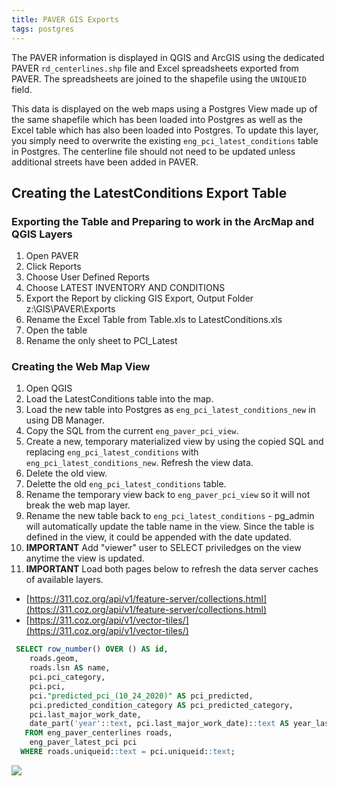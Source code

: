 ```yaml
---
title: PAVER GIS Exports
tags: postgres
---
```


The PAVER information is displayed in QGIS and ArcGIS using the dedicated PAVER ``rd_centerlines.shp`` file and Excel spreadsheets exported from PAVER. The spreadsheets are joined to the shapefile using the ``UNIQUEID`` field.

This data is displayed on the web maps using a Postgres View made up of the same shapefile which has been loaded into Postgres as well as the Excel table which has also been loaded into Postgres. To update this layer, you simply need to overwrite the existing ``eng_pci_latest_conditions`` table in Postgres. The centerline file should not need to be updated unless additional streets have been added in PAVER.

## Creating the LatestConditions Export Table

### Exporting the Table and Preparing to work in the ArcMap and QGIS Layers
1. Open PAVER
2. Click Reports
3. Choose User Defined Reports
4. Choose LATEST INVENTORY AND CONDITIONS
5. Export the Report by clicking GIS Export, Output Folder z:\GIS\PAVER\Exports
6. Rename the Excel Table from Table.xls to LatestConditions.xls
7. Open the table
8. Rename the only sheet to PCI_Latest

### Creating the Web Map View
1. Open QGIS
2. Load the LatestConditions table into the map.
3. Load the new table into Postgres as ``eng_pci_latest_conditions_new`` in using DB Manager.
4. Copy the SQL from the current ``eng_paver_pci_view``.
5. Create a new, temporary materialized view by using the copied SQL and replacing ``eng_pci_latest_conditions`` with ``eng_pci_latest_conditions_new``. Refresh the view data.
5. Delete the old view.
7. Delette the old ``eng_pci_latest_conditions`` table.
8. Rename the temporary view back to ``eng_paver_pci_view`` so it will not break the web map layer.
9. Rename the new table back to ``eng_pci_latest_conditions`` - pg_admin will automatically update the table name in the view. Since the table is defined in the view, it could be appended with the date updated.
10. **IMPORTANT** Add "viewer" user to SELECT priviledges on the view anytime the view is updated.
11. **IMPORTANT** Load both pages below to refresh the data server caches of available layers.
  - [https://311.coz.org/api/v1/feature-server/collections.html](https://311.coz.org/api/v1/feature-server/collections.html)
  - [https://311.coz.org/api/v1/vector-tiles/](https://311.coz.org/api/v1/vector-tiles/)

```SQL
 SELECT row_number() OVER () AS id,
    roads.geom,
    roads.lsn AS name,
    pci.pci_category,
    pci.pci,
    pci."predicted_pci_(10_24_2020)" AS pci_predicted,
    pci.predicted_condition_category AS pci_predicted_category,
    pci.last_major_work_date,
    date_part('year'::text, pci.last_major_work_date)::text AS year_last_paved
   FROM eng_paver_centerlines roads,
    eng_paver_latest_pci pci
  WHERE roads.uniqueid::text = pci.uniqueid::text;
```

![]({{site.baseurl}}/assets/img/paver_import_pci_to_postgres.jpg)
